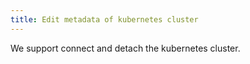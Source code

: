 ```yaml
---
title: Edit metadata of kubernetes cluster
---
```


We support connect and detach the kubernetes cluster.
